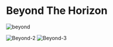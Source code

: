 # Beyond The Horizon
![beyond](https://user-images.githubusercontent.com/61325788/196685392-73963bd1-de92-4a2a-8bf9-cd51787e2642.png)

![Beyond-2](https://user-images.githubusercontent.com/61325788/197305030-e93099de-1d88-4551-b309-ad943a099b8f.png)
![Beyond-3](https://user-images.githubusercontent.com/61325788/197305031-1bf99461-3780-4b4f-b73a-c44c638464fb.png)
